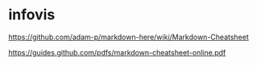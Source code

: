 # infovis

https://github.com/adam-p/markdown-here/wiki/Markdown-Cheatsheet

https://guides.github.com/pdfs/markdown-cheatsheet-online.pdf
